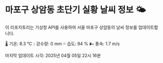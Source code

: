 
# 마포구 상암동 초단기 실황 날씨 정보 🌤️

이 리포지토리는 기상청 API를 사용하여 서울 마포구 상암동의 날씨 정보를 업데이트합니다. 

🌡️ 기온: 8.3 ℃
💧 강수량: 0 mm
💦 습도: 94 %
🌬️ 풍속: 1.7 m/s

마지막 업데이트 시각: 2025년 04월 05일 22시 16분    
